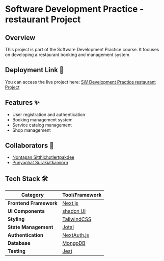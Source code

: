 # Software Development Practice - restaurant Project

## Overview

This project is part of the Software Development Practice course. It focuses on developing a restaurant booking and management system.

## Deployment Link 🚀

You can access the live project here: [SW Development Practice restaurant Project](https://sw-dev-prac-2-project-qrfl.vercel.app)

## Features ✨

-   User registration and authentication
-   Booking management system
-   Service catalog management
-   Shop management

## Collaborators 🤝

-   [Nontapan Sitthichotlertpakdee](https://github.com/masternonnolnw)
-   [Punyaphat Surakiatkamjorn](https://github.com/punyaphatsura)

## Tech Stack 🛠️

| **Category**           | **Tool/Framework**                       |
| ---------------------- | ---------------------------------------- |
| **Frontend Framework** | [Next.js](https://nextjs.org/)           |
| **UI Components**      | [shadcn UI](https://ui.shadcn.dev/)      |
| **Styling**            | [TailwindCSS](https://tailwindcss.com/)  |
| **State Management**   | [Jotai](https://jotai.org/)              |
| **Authentication**     | [NextAuth.js](https://next-auth.js.org/) |
| **Database**           | [MongoDB](https://www.mongodb.com/)      |
| **Testing**            | [Jest](https://jestjs.io/)               |
